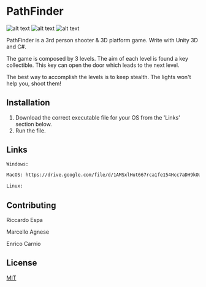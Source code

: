 # PathFinder
![alt text](https://media.discordapp.net/attachments/462245716073644033/584138118127681567/unknown.png?width=1920&height=810)
![alt text](https://media.discordapp.net/attachments/462245716073644033/584141655741825056/pepe.png)
![alt text](https://media.discordapp.net/attachments/462245716073644033/584142706184421376/pepessluce.png)

PathFinder is a 3rd person shooter & 3D platform game. Write with Unity 3D and C#.

The game is composed by 3 levels. The aim of each level is found a key collectible. This key can open the door which leads to the next level.

The best way to accomplish the levels is to keep stealth. The lights won't help you, shoot them!

## Installation

1) Download the correct executable file for your OS from the 'Links' section below.
2) Run the file. 


## Links

```bash
Windows:

MacOS: https://drive.google.com/file/d/1AMSxlHut667rca1fe154Hcc7aDH9kOUG/view?usp=sharing

Linux:
```

## Contributing
Riccardo Espa

Marcello Agnese

Enrico Carnio

## License
[MIT](https://choosealicense.com/licenses/mit/) 
